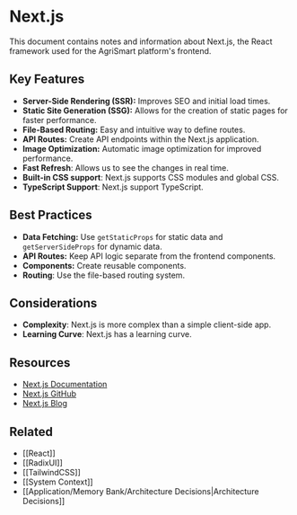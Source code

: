 # Next.js

This document contains notes and information about Next.js, the React framework used for the AgriSmart platform's frontend.

## Key Features

*   **Server-Side Rendering (SSR):** Improves SEO and initial load times.
*   **Static Site Generation (SSG):** Allows for the creation of static pages for faster performance.
*   **File-Based Routing:** Easy and intuitive way to define routes.
*   **API Routes:** Create API endpoints within the Next.js application.
*   **Image Optimization:** Automatic image optimization for improved performance.
* **Fast Refresh**: Allows us to see the changes in real time.
* **Built-in CSS support**: Next.js supports CSS modules and global CSS.
* **TypeScript Support**: Next.js support TypeScript.

## Best Practices

*   **Data Fetching:** Use `getStaticProps` for static data and `getServerSideProps` for dynamic data.
*   **API Routes:** Keep API logic separate from the frontend components.
*   **Components:** Create reusable components.
* **Routing**: Use the file-based routing system.

## Considerations

* **Complexity**: Next.js is more complex than a simple client-side app.
* **Learning Curve**: Next.js has a learning curve.

## Resources

*   [Next.js Documentation](https://nextjs.org/docs)
*   [Next.js GitHub](https://github.com/vercel/next.js)
*   [Next.js Blog](https://nextjs.org/blog)

## Related

*   [[React]]
*   [[RadixUI]]
*   [[TailwindCSS]]
* [[System Context]]
* [[Application/Memory Bank/Architecture Decisions|Architecture Decisions]]
